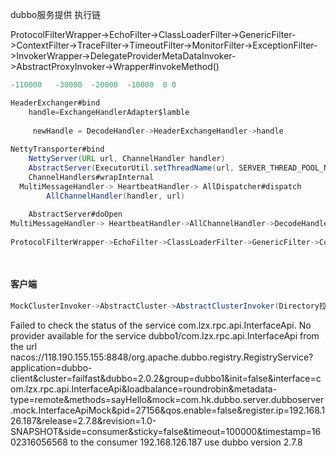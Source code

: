 dubbo服务提供 执行链

ProtocolFilterWrapper->EchoFilter->ClassLoaderFilter->GenericFilter->ContextFilter->TraceFilter->TimeoutFilter->MonitorFilter->ExceptionFilter->InvokerWrapper->DelegateProviderMetaDataInvoker->AbstractProxyInvoker->Wrapper#invokeMethod()

```java
-110000   -30000  -20000  -10000  0 0 
```

```java
HeaderExchanger#bind
    handle=ExchangeHandlerAdapter$lamble
    
     newHandle = DecodeHandler->HeaderExchangeHandler->handle
    
NettyTransporter#bind
    NettyServer(URL url, ChannelHandler handler)
    AbstractServer(ExecutorUtil.setThreadName(url, SERVER_THREAD_POOL_NAME), ChannelHandlers.wrap(handler, url))
    ChannelHandlers#wrapInternal
  MultiMessageHandler-> HeartbeatHandler-> AllDispatcher#dispatch
        AllChannelHandler(handler, url)
    
    AbstractServer#doOpen
MultiMessageHandler-> HeartbeatHandler->AllChannelHandler->DecodeHandler->HeaderExchangeHandler<-ExchangeHandlerAdapter$lamble
    
ProtocolFilterWrapper->EchoFilter->ClassLoaderFilter->GenericFilter->ContextFilter->TraceFilter->TimeoutFilter->MonitorFilter->ExceptionFilter->InvokerWrapper->DelegateProviderMetaDataInvoker->AbstractProxyInvoker->Wrapper#invokeMethod()
    



```

#### 客户端

```java
MockClusterInvoker->AbstractCluster->AbstractClusterInvoker(Directory拉取获取invoke集合LoadBalance 获取负载均衡算法 默认random)->FailoverClusterInvoker(配置容错策略 doInvoke)
```





Failed to check the status of the service com.lzx.rpc.api.InterfaceApi. No provider available for the service dubbo1/com.lzx.rpc.api.InterfaceApi from the url nacos://118.190.155.155:8848/org.apache.dubbo.registry.RegistryService?application=dubbo-client&cluster=failfast&dubbo=2.0.2&group=dubbo1&init=false&interface=com.lzx.rpc.api.InterfaceApi&loadbalance=roundrobin&metadata-type=remote&methods=sayHello&mock=com.hk.dubbo.server.dubboserver.mock.InterfaceApiMock&pid=27156&qos.enable=false&register.ip=192.168.126.187&release=2.7.8&revision=1.0-SNAPSHOT&side=consumer&sticky=false&timeout=100000&timestamp=1602316056568 to the consumer 192.168.126.187 use dubbo version 2.7.8
